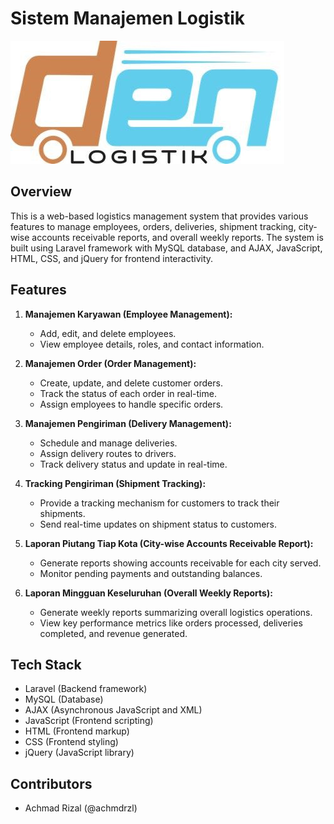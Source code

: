 # Sistem Manajemen Logistik

![Project Logo](public/backend/denlogistik/den-logistik-profile.jpg)

## Overview

This is a web-based logistics management system that provides various features to manage employees, orders, deliveries, shipment tracking, city-wise accounts receivable reports, and overall weekly reports. The system is built using Laravel framework with MySQL database, and AJAX, JavaScript, HTML, CSS, and jQuery for frontend interactivity.

## Features

1. **Manajemen Karyawan (Employee Management):**
   - Add, edit, and delete employees.
   - View employee details, roles, and contact information.

2. **Manajemen Order (Order Management):**
   - Create, update, and delete customer orders.
   - Track the status of each order in real-time.
   - Assign employees to handle specific orders.

3. **Manajemen Pengiriman (Delivery Management):**
   - Schedule and manage deliveries.
   - Assign delivery routes to drivers.
   - Track delivery status and update in real-time.

4. **Tracking Pengiriman (Shipment Tracking):**
   - Provide a tracking mechanism for customers to track their shipments.
   - Send real-time updates on shipment status to customers.

5. **Laporan Piutang Tiap Kota (City-wise Accounts Receivable Report):**
   - Generate reports showing accounts receivable for each city served.
   - Monitor pending payments and outstanding balances.

6. **Laporan Mingguan Keseluruhan (Overall Weekly Reports):**
   - Generate weekly reports summarizing overall logistics operations.
   - View key performance metrics like orders processed, deliveries completed, and revenue generated.

## Tech Stack

- Laravel (Backend framework)
- MySQL (Database)
- AJAX (Asynchronous JavaScript and XML)
- JavaScript (Frontend scripting)
- HTML (Frontend markup)
- CSS (Frontend styling)
- jQuery (JavaScript library)

## Contributors
- Achmad Rizal (@achmdrzl)